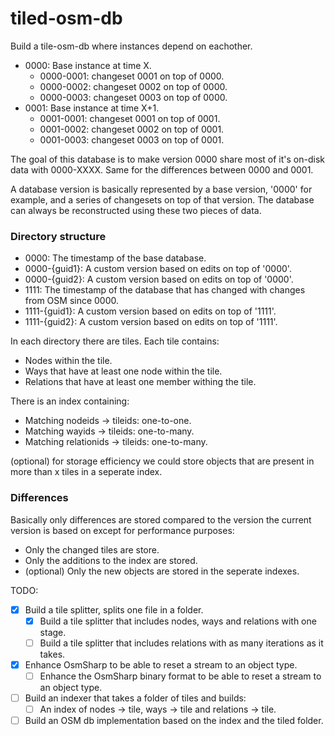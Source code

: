 tiled-osm-db
============

Build a tile-osm-db where instances depend on eachother.

- 0000: Base instance at time X.
  - 0000-0001: changeset 0001 on top of 0000.
  - 0000-0002: changeset 0002 on top of 0000.
  - 0000-0003: changeset 0003 on top of 0000.
- 0001: Base instance at time X+1.
  - 0001-0001: changeset 0001 on top of 0001.
  - 0001-0002: changeset 0002 on top of 0001.
  - 0001-0003: changeset 0003 on top of 0001.
  
The goal of this database is to make version 0000 share most of it's on-disk data with 0000-XXXX. Same for the differences between 0000 and 0001.

A database version is basically represented by a base version, '0000' for example, and a series of changesets on top of that version. The database can always be reconstructed using these two pieces of data.

### Directory structure

- 0000: The timestamp of the base database.
 - 0000-{guid1}: A custom version based on edits on top of '0000'.
 - 0000-{guid2}: A custom version based on edits on top of '0000'.
- 1111: The timestamp of the database that has changed with changes from OSM since 0000.
 - 1111-{guid1}: A custom version based on edits on top of '1111'.
 - 1111-{guid2}: A custom version based on edits on top of '1111'.

In each directory there are tiles. Each tile contains:

- Nodes within the tile.
- Ways that have at least one node within the tile.
- Relations that have at least one member withing the tile.

There is an index containing:

- Matching nodeids -> tileids: one-to-one.
- Matching wayids -> tileids: one-to-many.
- Matching relationids -> tileids: one-to-many.

(optional) for storage efficiency we could store objects that are present in more than x tiles in a seperate index.

### Differences

Basically only differences are stored compared to the version the current version is based on except for performance purposes:

- Only the changed tiles are store. 
- Only the additions to the index are stored.
- (optional) Only the new objects are stored in the seperate indexes.

TODO:

- [x] Build a tile splitter, splits one file in a folder.
  - [x] Build a tile splitter that includes nodes, ways and relations with one stage.
  - [ ] Build a tile splitter that includes relations with as many iterations as it takes.
- [x] Enhance OsmSharp to be able to reset a stream to an object type.
  - [ ] Enhance the OsmSharp binary format to be able to reset a stream to an object type.
- [ ] Build an indexer that takes a folder of tiles and builds:
  - [ ] An index of nodes -> tile, ways -> tile and relations -> tile.
- [ ] Build an OSM db implementation based on the index and the tiled folder.
